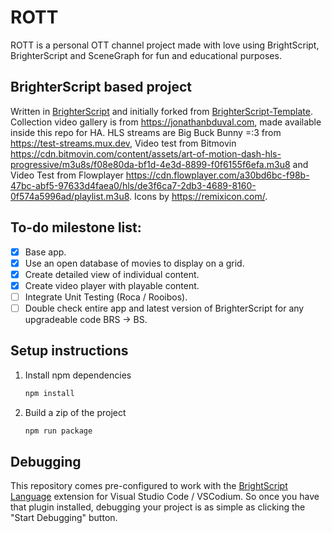 # ROTT
ROTT is a personal OTT channel project made with love using BrightScript, BrighterScript and SceneGraph for fun and educational purposes.

## BrighterScript based project
Written in [BrighterScript](https://github.com/rokucommunity/brighterscript) and initially forked from [BrighterScript-Template](https://github.com/rokucommunity/brighterscript-template). Collection video gallery is from https://jonathanbduval.com, made available inside this repo for HA. HLS streams are Big Buck Bunny =:3 from https://test-streams.mux.dev, Video test from Bitmovin https://cdn.bitmovin.com/content/assets/art-of-motion-dash-hls-progressive/m3u8s/f08e80da-bf1d-4e3d-8899-f0f6155f6efa.m3u8 and Video Test from Flowplayer https://cdn.flowplayer.com/a30bd6bc-f98b-47bc-abf5-97633d4faea0/hls/de3f6ca7-2db3-4689-8160-0f574a5996ad/playlist.m3u8. Icons by https://remixicon.com/.

## To-do milestone list:
- [x] Base app.
- [x] Use an open database of movies to display on a grid.
- [x] Create detailed view of individual content.
- [x] Create video player with playable content.
- [ ] Integrate Unit Testing (Roca / Rooibos).
- [ ] Double check entire app and latest version of BrighterScript for any upgradeable code BRS -> BS.

## Setup instructions
1. Install npm dependencies
    ```bash
    npm install
    ```
2. Build a zip of the project
    ```bash
    npm run package
    ```

## Debugging
This repository comes pre-configured to work with the [BrightScript Language](https://github.com/rokucommunity/vscode-brightscript-language) extension for Visual Studio Code / VSCodium. So once you have that plugin installed, debugging your project is as simple as clicking the "Start Debugging" button.
